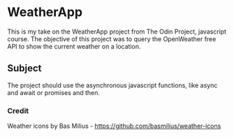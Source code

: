 # WeatherApp

This is my take on the WeatherApp project from The Odin Project, javascript course.
The objective of this project was to query the OpenWeather free API to show the current weather on a location.

## Subject

The project should use the asynchronous javascript functions, like async and await or promises and then.

### Credit

Weather icons by Bas Milius - https://github.com/basmilius/weather-icons